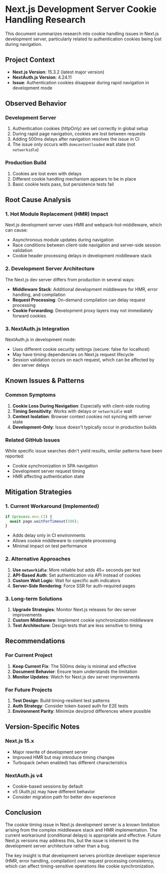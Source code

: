 # Next.js Development Server Cookie Handling Research

This document summarizes research into cookie handling issues in Next.js development server, particularly related to authentication cookies being lost during navigation.

## Project Context

- **Next.js Version**: 15.3.2 (latest major version)
- **NextAuth.js Version**: 4.24.11
- **Issue**: Authentication cookies disappear during rapid navigation in development mode

## Observed Behavior

### Development Server
1. Authentication cookies (httpOnly) are set correctly in global setup
2. During rapid page navigation, cookies are lost between requests
3. Adding 500ms delays after navigation resolves the issue in CI
4. The issue only occurs with `domcontentloaded` wait state (not `networkidle`)

### Production Build
1. Cookies are lost even with delays
2. Different cookie handling mechanism appears to be in place
3. Basic cookie tests pass, but persistence tests fail

## Root Cause Analysis

### 1. Hot Module Replacement (HMR) Impact
Next.js development server uses HMR and webpack-hot-middleware, which can cause:
- Asynchronous module updates during navigation
- Race conditions between client-side navigation and server-side session validation
- Cookie header processing delays in development middleware stack

### 2. Development Server Architecture
The Next.js dev server differs from production in several ways:
- **Middleware Stack**: Additional development middleware for HMR, error handling, and compilation
- **Request Processing**: On-demand compilation can delay request processing
- **Cookie Forwarding**: Development proxy layers may not immediately forward cookies

### 3. NextAuth.js Integration
NextAuth.js in development mode:
- Uses different cookie security settings (secure: false for localhost)
- May have timing dependencies on Next.js request lifecycle
- Session validation occurs on each request, which can be affected by dev server delays

## Known Issues & Patterns

### Common Symptoms
1. **Cookie Loss During Navigation**: Especially with client-side routing
2. **Timing Sensitivity**: Works with delays or `networkidle` wait
3. **Context Isolation**: Browser context cookies not syncing with server state
4. **Development-Only**: Issue doesn't typically occur in production builds

### Related GitHub Issues
While specific issue searches didn't yield results, similar patterns have been reported:
- Cookie synchronization in SPA navigation
- Development server request timing
- HMR affecting authentication state

## Mitigation Strategies

### 1. Current Workaround (Implemented)
```javascript
if (process.env.CI) {
  await page.waitForTimeout(500);
}
```
- Adds delay only in CI environments
- Allows cookie middleware to complete processing
- Minimal impact on test performance

### 2. Alternative Approaches
1. **Use `networkidle`**: More reliable but adds 45+ seconds per test
2. **API-Based Auth**: Set authentication via API instead of cookies
3. **Custom Wait Logic**: Wait for specific auth indicators
4. **Server-Side Rendering**: Force SSR for auth-required pages

### 3. Long-term Solutions
1. **Upgrade Strategies**: Monitor Next.js releases for dev server improvements
2. **Custom Middleware**: Implement cookie synchronization middleware
3. **Test Architecture**: Design tests that are less sensitive to timing

## Recommendations

### For Current Project
1. **Keep Current Fix**: The 500ms delay is minimal and effective
2. **Document Behavior**: Ensure team understands the limitation
3. **Monitor Updates**: Watch for Next.js dev server improvements

### For Future Projects
1. **Test Design**: Build timing-resilient test patterns
2. **Auth Strategy**: Consider token-based auth for E2E tests
3. **Environment Parity**: Minimize dev/prod differences where possible

## Version-Specific Notes

### Next.js 15.x
- Major rewrite of development server
- Improved HMR but may introduce timing changes
- Turbopack (when enabled) has different characteristics

### NextAuth.js v4
- Cookie-based sessions by default
- v5 (Auth.js) may have different behavior
- Consider migration path for better dev experience

## Conclusion

The cookie timing issue in Next.js development server is a known limitation arising from the complex middleware stack and HMR implementation. The current workaround (conditional delays) is appropriate and effective. Future Next.js versions may address this, but the issue is inherent to the development server architecture rather than a bug.

The key insight is that development servers prioritize developer experience (HMR, error handling, compilation) over request processing consistency, which can affect timing-sensitive operations like cookie synchronization.